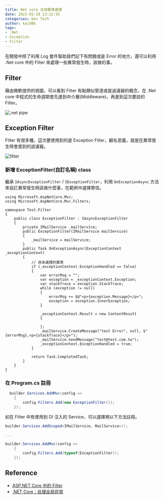 ```yaml
---
title: Net core 全域異常處理
date: 2023-02-28 13:22:55
categories: Dev Tech
author: kai98k
tags:
- .Net
- Exception
- Filter
---
```

在開發中除了利用 Log 套件幫助我們記下有問題或是 Error 的地方，還可以利用 .Net core 中的 Filter 來處理一些異常發生時，該做的事。

## Filter

藉由微軟提供的視圖，可以看到 Filter 有點類似管道或是過濾器的概念，在 .Net core 中程式的生命週期會先進到中介層(Middleware)，再進到這次要談的 Filter。

![.net pipe](https://learn.microsoft.com/en-us/aspnet/core/mvc/controllers/filters/_static/filter-pipeline-1.png?view=aspnetcore-7.0)

## Exception Filter


Filter 有很多種，這次要使用到的是 Exception Filter，顧名思義，就是在異常發生時會進到的過濾器。

![filter](https://images2015.cnblogs.com/blog/162090/201707/162090-20170716130815660-1249491527.png)


### 新增 ExceptionFilter(自訂名稱) class

繼承 `IAsyncExceptionFilter` / `IExceptionFilter`，利用 `OnExceptionAsync` 方法來自訂異常發生時該做什麼事，在範例中選擇寄信。

```csharp=
using Microsoft.AspNetCore.Mvc;
using Microsoft.AspNetCore.Mvc.Filters;

namespace Test.Filter
{
    public class ExceptionFilter : IAsyncExceptionFilter
    {
        private IMailService _mailService;
        public ExceptionFilter(IMailService mailService)
        {
            _mailService = mailService;
        }
        public Task OnExceptionAsync(ExceptionContext _exceptionContext)
        {
            // 尚未處理的異常
            if (_exceptionContext.ExceptionHandled == false)
            {
                var errorMsg = "";
                var exception = _exceptionContext.Exception;
                var stackTrace = exception.StackTrace;
                while (exception != null)
                {
                    errorMsg += $@"<p>{exception.Message}</p>";
                    exception = exception.InnerException;
                }
                
                _exceptionContext.Result = new ContentResult
                {

                };
                _mailService.CreateMessage("test Error", null, $"{errorMsg},<p>{stackTrace}</p>");
                _mailService.SendMessage("test@test.com.tw");
                _exceptionContext.ExceptionHandled = true;
            }

            return Task.CompletedTask;
        }
    }
}
```

### 在 Program.cs 註冊

```csharp
  builder.Services.AddMvc(config =>
    {
        config.Filters.Add(new ExceptionFilter());
    });
```

如在 Filter 中有使用到 DI 注入的 Service，可以選擇用以下方法註冊。
```csharp
builder.Services.AddScoped<IMailService, MailService>();

...

builder.Services.AddMvc(config =>
    {
        config.Filters.Add(typeof(ExceptionFilter));
    });
```

## Reference
- [ASP.NET Core 中的 Filter](https://www.tpisoftware.com/tpu/articleDetails/2257)
- [.NET Core：处理全局异常](https://www.cnblogs.com/dotnet261010/p/13193124.html)